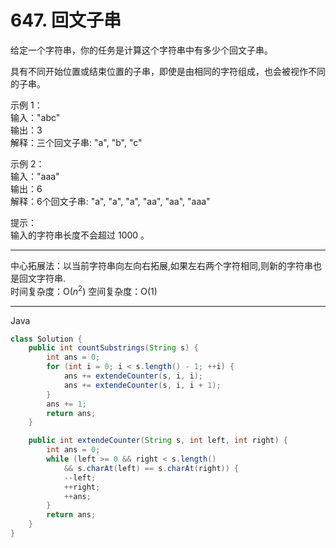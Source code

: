 # 647. 回文子串

给定一个字符串，你的任务是计算这个字符串中有多少个回文子串。

具有不同开始位置或结束位置的子串，即使是由相同的字符组成，也会被视作不同的子串。

示例 1：  
输入："abc"  
输出：3  
解释：三个回文子串: "a", "b", "c"  

示例 2：  
输入："aaa"  
输出：6  
解释：6个回文子串: "a", "a", "a", "aa", "aa", "aaa"

提示：  
输入的字符串长度不会超过 1000 。

---

中心拓展法：以当前字符串向左向右拓展,如果左右两个字符相同,则新的字符串也是回文字符串.  
时间复杂度：O($n^2$) 空间复杂度：O(1)  

---

Java  

```java
class Solution {
    public int countSubstrings(String s) {
        int ans = 0;
        for (int i = 0; i < s.length() - 1; ++i) {
            ans += extendeCounter(s, i, i);
            ans += extendeCounter(s, i, i + 1);
        }
        ans += 1;
        return ans;
    }

    public int extendeCounter(String s, int left, int right) {
        int ans = 0;
        while (left >= 0 && right < s.length() 
            && s.charAt(left) == s.charAt(right)) {
            --left;
            ++right;
            ++ans;
        }
        return ans;
    }
}
```

